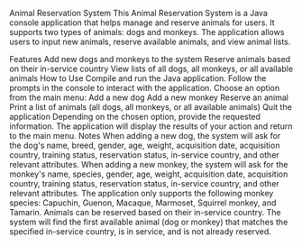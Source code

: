 Animal Reservation System
This Animal Reservation System is a Java console application that helps manage and reserve animals for users. It supports two types of animals: dogs and monkeys. The application allows users to input new animals, reserve available animals, and view animal lists.

Features
Add new dogs and monkeys to the system
Reserve animals based on their in-service country
View lists of all dogs, all monkeys, or all available animals
How to Use
Compile and run the Java application.
Follow the prompts in the console to interact with the application.
Choose an option from the main menu:
Add a new dog
Add a new monkey
Reserve an animal
Print a list of animals (all dogs, all monkeys, or all available animals)
Quit the application
Depending on the chosen option, provide the requested information.
The application will display the results of your action and return to the main menu.
Notes
When adding a new dog, the system will ask for the dog's name, breed, gender, age, weight, acquisition date, acquisition country, training status, reservation status, in-service country, and other relevant attributes.
When adding a new monkey, the system will ask for the monkey's name, species, gender, age, weight, acquisition date, acquisition country, training status, reservation status, in-service country, and other relevant attributes.
The application only supports the following monkey species: Capuchin, Guenon, Macaque, Marmoset, Squirrel monkey, and Tamarin.
Animals can be reserved based on their in-service country. The system will find the first available animal (dog or monkey) that matches the specified in-service country, is in service, and is not already reserved.
